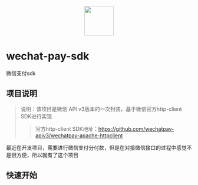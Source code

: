 <div align=center>
  <img src="https://raw.githubusercontent.com/lipanre/picBad/master/202411162040473.png" width="80" />
</div>

# wechat-pay-sdk

微信支付sdk

## 项目说明

> 说明：该项目是微信 API v3版本的一次封装，基于微信官方http-client SDK进行实现
>> 官方http-client SDK地址：https://github.com/wechatpay-apiv3/wechatpay-apache-httpclient

最近在开发项目，需要进行微信支付分付款，但是在对接微信接口的过程中感觉不是很方便，所以就有了这个项目

## 快速开始
